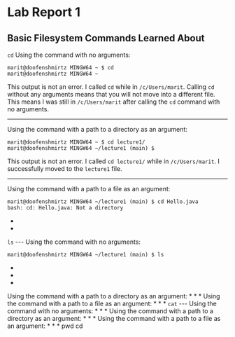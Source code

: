 # **Lab Report 1**
## **Basic Filesystem Commands Learned About**
`cd` Using the command with no arguments:
```
marit@doofenshmirtz MINGW64 ~ $ cd
marit@doofenshmirtz MINGW64 ~
```
This output is not an error. I called `cd` while in `/c/Users/marit`. Calling `cd` without any arguments means that you will not move into a different file. This means I was still in `/c/Users/marit` after calling the `cd` command with no arguments.

---
Using the command with a path to a directory as an argument:
```
marit@doofenshmirtz MINGW64 ~ $ cd lecture1/
marit@doofenshmirtz MINGW64 ~/lecture1 (main) $
```
This output is not an error. I called `cd lecture1/` while in `/c/Users/marit`. I successfully moved to the `lecture1` file. 

---
Using the command with a path to a file as an argument:
```
marit@doofenshmirtz MINGW64 ~/lecture1 (main) $ cd Hello.java
bash: cd: Hello.java: Not a directory
```
*
*
`ls` --- Using the command with no arguments:
```
marit@doofenshmirtz MINGW64 ~/lecture1 (main) $ ls
```
*
* 
*
Using the command with a path to a directory as an argument:
*
*
*
Using the command with a path to a file as an argument:
*
*
*
`cat` --- Using the command with no arguments:
*
* 
*
Using the command with a path to a directory as an argument:
*
*
*
Using the command with a path to a file as an argument:
*
*
*
pwd
cd
